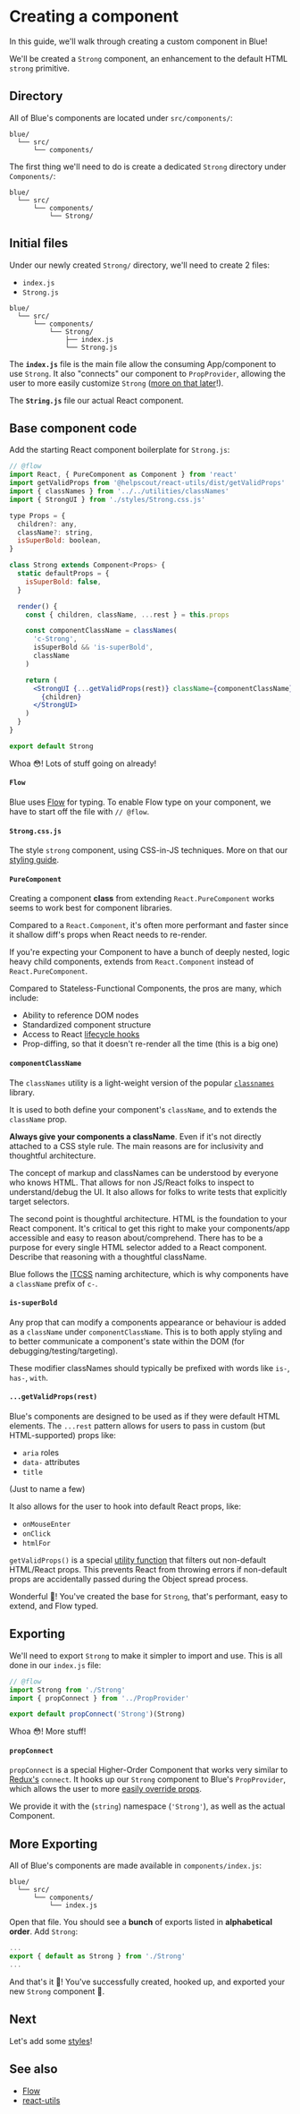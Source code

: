 # Creating a component

In this guide, we'll walk through creating a custom component in Blue!

We'll be created a `Strong` component, an enhancement to the default HTML `strong` primitive.

## Directory

All of Blue's components are located under `src/components/`:

```
blue/
  └── src/
      └── components/
```

The first thing we'll need to do is create a dedicated `Strong` directory under `Components/`:

```
blue/
  └── src/
      └── components/
          └── Strong/
```

## Initial files

Under our newly created `Strong/` directory, we'll need to create 2 files:

* `index.js`
* `Strong.js`

```
blue/
  └── src/
      └── components/
          └── Strong/
              ├── index.js
              └── Strong.js
```

The **`index.js`** file is the main file allow the consuming App/component to use `Strong`. It also "connects" our component to `PropProvider`, allowing the user to more easily customize `Strong` ([more on that later](#propConnect)!).

The **`String.js`** file our actual React component.

## Base component code

Add the starting React component boilerplate for `Strong.js`:

```jsx
// @flow
import React, { PureComponent as Component } from 'react'
import getValidProps from '@helpscout/react-utils/dist/getValidProps'
import { classNames } from '../../utilities/classNames'
import { StrongUI } from './styles/Strong.css.js'

type Props = {
  children?: any,
  className?: string,
  isSuperBold: boolean,
}

class Strong extends Component<Props> {
  static defaultProps = {
    isSuperBold: false,
  }

  render() {
    const { children, className, ...rest } = this.props

    const componentClassName = classNames(
      'c-Strong',
      isSuperBold && 'is-superBold',
      className
    )

    return (
      <StrongUI {...getValidProps(rest)} className={componentClassName}>
        {children}
      </StrongUI>
    )
  }
}

export default Strong
```

Whoa 😳! Lots of stuff going on already!

#### `Flow`

Blue uses [Flow](https://flow.org/en/) for typing. To enable Flow type on your component, we have to start off the file with `// @flow`.

#### `Strong.css.js`

The style `strong` component, using CSS-in-JS techniques. More on that our [styling guide](styling.md).

#### `PureComponent`

Creating a component **class** from extending `React.PureComponent` works seems to work best for component libraries.

Compared to a `React.Component`, it's often more performant and faster since it shallow diff's props when React needs to re-render.

If you're expecting your Component to have a bunch of deeply nested, logic heavy child components, extends from `React.Component` instead of `React.PureComponent`.

Compared to Stateless-Functional Components, the pros are many, which include:

* Ability to reference DOM nodes
* Standardized component structure
* Access to React [lifecycle hooks](https://reactjs.org/docs/state-and-lifecycle.html)
* Prop-diffing, so that it doesn't re-render all the time (this is a big one)

#### `componentClassName`

The `classNames` utility is a light-weight version of the popular [`classnames`](https://www.npmjs.com/package/classnames) library.

It is used to both define your component's `className`, and to extends the `className` prop.

**Always give your components a className**. Even if it's not directly attached to a CSS style rule. The main reasons are for inclusivity and thoughtful architecture.

The concept of markup and classNames can be understood by everyone who knows HTML. That allows for non JS/React folks to inspect to understand/debug the UI. It also allows for folks to write tests that explicitly target selectors.

The second point is thoughtful architecture. HTML is the foundation to your React component. It's critical to get this right to make your components/app accessible and easy to reason about/comprehend. There has to be a purpose for every single HTML selector added to a React component. Describe that reasoning with a thoughtful className.

Blue follows the [ITCSS](https://developer.helpscout.com/seed/glossary/itcss/) naming architecture, which is why components have a `className` prefix of `c-`.

#### `is-superBold`

Any prop that can modify a components appearance or behaviour is added as a `className` under `componentClassName`. This is to both apply styling and to better communicate a component's state within the DOM (for debugging/testing/targeting).

These modifier classNames should typically be prefixed with words like `is-`, `has-`, `with`.

#### `...getValidProps(rest)`

Blue's components are designed to be used as if they were default HTML elements. The `...rest` pattern allows for users to pass in custom (but HTML-supported) props like:

* `aria` roles
* `data-` attributes
* `title`

(Just to name a few)

It also allows for the user to hook into default React props, like:

* `onMouseEnter`
* `onClick`
* `htmlFor`

`getValidProps()` is a special [utility function](https://helpscout.gitbook.io/react-utils) that filters out non-default HTML/React props. This prevents React from throwing errors if non-default props are accidentally passed during the Object spread process.

Wonderful 🙏! You've created the base for `Strong`, that's performant, easy to extend, and Flow typed.

## Exporting

We'll need to export `Strong` to make it simpler to import and use. This is all done in our `index.js` file:

```jsx
// @flow
import Strong from './Strong'
import { propConnect } from '../PropProvider'

export default propConnect('Strong')(Strong)
```

Whoa 😳! More stuff!

#### `propConnect`

`propConnect` is a special Higher-Order Component that works very similar to [Redux's](https://redux.js.org/) `connect`. It hooks up our `Strong` component to Blue's `PropProvider`, which allows the user to more [easily override props](https://github.com/helpscout/blue/blob/master/src/components/PropProvider/docs/Provider.md).

We provide it with the (`string`) namespace (`'Strong'`), as well as the actual Component.

## More Exporting

All of Blue's components are made available in `components/index.js`:

```
blue/
  └── src/
      └── components/
          └── index.js
```

Open that file. You should see a **bunch** of exports listed in **alphabetical order**. Add `Strong`:

```jsx
...
export { default as Strong } from './Strong'
...
```

And that's it 🙏! You've successfully created, hooked up, and exported your new `Strong` component 💪.

## Next

Let's add some [styles](stying.md)!

## See also

* [Flow](https://flow.org/en/)
* [react-utils](https://helpscout.gitbook.io/react-utils)
